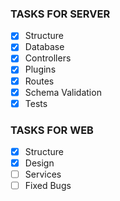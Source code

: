### TASKS FOR SERVER

- [x] Structure
- [x] Database
- [x] Controllers
- [x] Plugins
- [x] Routes
- [x] Schema Validation
- [x] Tests

### TASKS FOR WEB

- [x] Structure
- [x] Design
- [ ] Services
- [ ] Fixed Bugs
